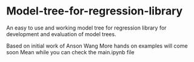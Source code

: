 # Model-tree-for-regression-library
An easy to use and working model tree for regression library for development and evaluation of model trees.

Based on initial work of Anson Wang
More hands on examples will come soon
Mean while you can check the main.ipynb file
